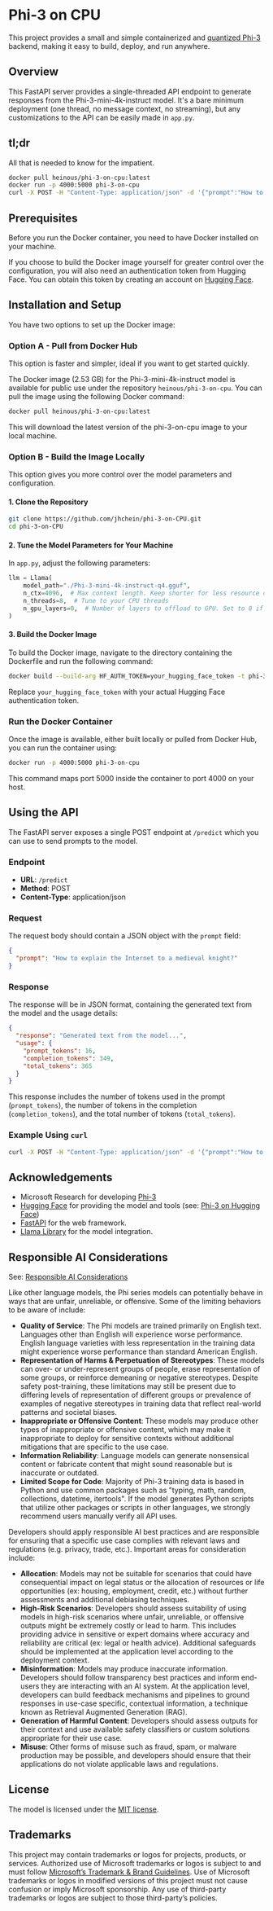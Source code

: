 # Phi-3 on CPU

This project provides a small and simple containerized and [quantized Phi-3](https://huggingface.co/microsoft/Phi-3-mini-4k-instruct-gguf) backend, making it easy to build, deploy, and run anywhere.

## Overview

This FastAPI server provides a single-threaded API endpoint to generate responses from the Phi-3-mini-4k-instruct model. It's a bare minimum deployment (one thread, no message context, no streaming), but any customizations to the API can be easily made in `app.py`.

## tl;dr

All that is needed to know for the impatient.

```bash
docker pull heinous/phi-3-on-cpu:latest
docker run -p 4000:5000 phi-3-on-cpu
curl -X POST -H "Content-Type: application/json" -d '{"prompt":"How to explain the Internet to a medieval knight?"}' http://localhost:4000/predict
```

## Prerequisites

Before you run the Docker container, you need to have Docker installed on your machine. 

If you choose to build the Docker image yourself for greater control over the configuration, you will also need an authentication token from Hugging Face. You can obtain this token by creating an account on [Hugging Face](https://huggingface.co).

## Installation and Setup

You have two options to set up the Docker image:

### Option A - Pull from Docker Hub

This option is faster and simpler, ideal if you want to get started quickly.

The Docker image (2.53 GB) for the Phi-3-mini-4k-instruct model is available for public use under the repository `heinous/phi-3-on-cpu`. You can pull the image using the following Docker command:

```bash
docker pull heinous/phi-3-on-cpu:latest
```

This will download the latest version of the phi-3-on-cpu image to your local machine.

### Option B - Build the Image Locally

This option gives you more control over the model parameters and configuration.

#### 1. Clone the Repository

```bash
git clone https://github.com/jhchein/phi-3-on-CPU.git
cd phi-3-on-CPU
```

#### 2. Tune the Model Parameters for Your Machine

In `app.py`, adjust the following parameters:

```python
llm = Llama(
    model_path="./Phi-3-mini-4k-instruct-q4.gguf",
    n_ctx=4096,  # Max context length. Keep shorter for less resource consumption.
    n_threads=8,  # Tune to your CPU threads
    n_gpu_layers=0,  # Number of layers to offload to GPU. Set to 0 if running on CPU. Set to -1 for full GPU inference.
)
```

#### 3. Build the Docker Image

To build the Docker image, navigate to the directory containing the Dockerfile and run the following command:

```bash
docker build --build-arg HF_AUTH_TOKEN=your_hugging_face_token -t phi-3-on-cpu .
```

Replace `your_hugging_face_token` with your actual Hugging Face authentication token.

### Run the Docker Container

Once the image is available, either built locally or pulled from Docker Hub, you can run the container using:

```bash
docker run -p 4000:5000 phi-3-on-cpu
```

This command maps port 5000 inside the container to port 4000 on your host.

## Using the API

The FastAPI server exposes a single POST endpoint at `/predict` which you can use to send prompts to the model.

### Endpoint

- **URL**: `/predict`
- **Method**: POST
- **Content-Type**: application/json

### Request

The request body should contain a JSON object with the `prompt` field:

```json
{
  "prompt": "How to explain the Internet to a medieval knight?"
}
```

### Response

The response will be in JSON format, containing the generated text from the model and the usage details:

```json
{
  "response": "Generated text from the model...",
  "usage": {
    "prompt_tokens": 16,
    "completion_tokens": 349,
    "total_tokens": 365
  }
}
```
This response includes the number of tokens used in the prompt (`prompt_tokens`), the number of tokens in the completion (`completion_tokens`), and the total number of tokens (`total_tokens`).

### Example Using `curl`

```bash
curl -X POST -H "Content-Type: application/json" -d '{"prompt":"How to explain the Internet to a medieval knight?"}' http://localhost:4000/predict
```

## Acknowledgements

- Microsoft Research for developing [Phi-3](https://www.microsoft.com/en-us/research/publication/phi-3-technical-report-a-highly-capable-language-model-locally-on-your-phone/)
- [Hugging Face](https://huggingface.co) for providing the model and tools (see: [Phi-3 on Hugging Face](https://huggingface.co/microsoft/Phi-3-mini-4k-instruct-gguf))
- [FastAPI](https://fastapi.tiangolo.com/) for the web framework.
- [Llama Library](https://github.com/yourusername/llama-cpp) for the model integration.

## Responsible AI Considerations

See: [Responsible AI Considerations](https://huggingface.co/microsoft/Phi-3-mini-4k-instruct-gguf#responsible-ai-considerations)

Like other language models, the Phi series models can potentially behave in ways that are unfair, unreliable, or offensive. Some of the limiting behaviors to be aware of include:

- **Quality of Service**: The Phi models are trained primarily on English text. Languages other than English will experience worse performance. English language varieties with less representation in the training data might experience worse performance than standard American English.
- **Representation of Harms & Perpetuation of Stereotypes**: These models can over- or under-represent groups of people, erase representation of some groups, or reinforce demeaning or negative stereotypes. Despite safety post-training, these limitations may still be present due to differing levels of representation of different groups or prevalence of examples of negative stereotypes in training data that reflect real-world patterns and societal biases.
- **Inappropriate or Offensive Content**: These models may produce other types of inappropriate or offensive content, which may make it inappropriate to deploy for sensitive contexts without additional mitigations that are specific to the use case.
- **Information Reliability**: Language models can generate nonsensical content or fabricate content that might sound reasonable but is inaccurate or outdated.
- **Limited Scope for Code**: Majority of Phi-3 training data is based in Python and use common packages such as "typing, math, random, collections, datetime, itertools". If the model generates Python scripts that utilize other packages or scripts in other languages, we strongly recommend users manually verify all API uses.

Developers should apply responsible AI best practices and are responsible for ensuring that a specific use case complies with relevant laws and regulations (e.g. privacy, trade, etc.). Important areas for consideration include:

- **Allocation**: Models may not be suitable for scenarios that could have consequential impact on legal status or the allocation of resources or life opportunities (ex: housing, employment, credit, etc.) without further assessments and additional debiasing techniques.
- **High-Risk Scenarios**: Developers should assess suitability of using models in high-risk scenarios where unfair, unreliable, or offensive outputs might be extremely costly or lead to harm. This includes providing advice in sensitive or expert domains where accuracy and reliability are critical (ex: legal or health advice). Additional safeguards should be implemented at the application level according to the deployment context.
- **Misinformation**: Models may produce inaccurate information. Developers should follow transparency best practices and inform end-users they are interacting with an AI system. At the application level, developers can build feedback mechanisms and pipelines to ground responses in use-case specific, contextual information, a technique known as Retrieval Augmented Generation (RAG).
- **Generation of Harmful Content**: Developers should assess outputs for their context and use available safety classifiers or custom solutions appropriate for their use case.
- **Misuse**: Other forms of misuse such as fraud, spam, or malware production may be possible, and developers should ensure that their applications do not violate applicable laws and regulations.

## License

The model is licensed under the [MIT license](https://huggingface.co/microsoft/phi-3-mini-128k/resolve/main/LICENSE).

## Trademarks

This project may contain trademarks or logos for projects, products, or services. Authorized use of Microsoft trademarks or logos is subject to and must follow [Microsoft’s Trademark & Brand Guidelines](https://www.microsoft.com/en-us/legal/intellectualproperty/trademarks). Use of Microsoft trademarks or logos in modified versions of this project must not cause confusion or imply Microsoft sponsorship. Any use of third-party trademarks or logos are subject to those third-party’s policies.
